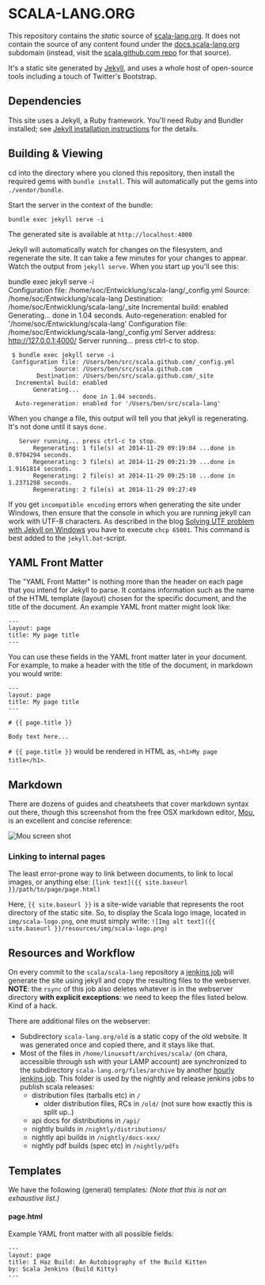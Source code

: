 # SCALA-LANG.ORG

This repository contains the _static_ source of [scala-lang.org](http://scala-lang.org). It does not contain the source of any content found under the [docs.scala-lang.org](http://docs.scala-lang.org) subdomain (instead, visit the [scala.github.com repo](http://github.com/scala/scala.github.com) for that source).

It's a static site generated by [Jekyll](https://github.com/mojombo/jekyll), and uses a whole host of open-source tools including a touch of Twitter's Bootstrap.

## Dependencies ##

This site uses a Jekyll, a Ruby framework. You'll need Ruby and Bundler installed; see [Jekyll installation instructions](http://jekyllrb.com/docs/installation/) for the details.

## Building & Viewing ##

cd into the directory where you cloned this repository, then install the required gems with `bundle install`. This will automatically put the gems into `./vendor/bundle`.

Start the server in the context of the bundle:

    bundle exec jekyll serve -i

The generated site is available at `http://localhost:4000`

Jekyll will automatically watch for changes on the filesystem, and regenerate the site. It can take a few minutes for your changes to appear. Watch the output from `jekyll serve`. When you start up you'll see this:

bundle exec jekyll serve -i        
Configuration file: /home/soc/Entwicklung/scala-lang/_config.yml
            Source: /home/soc/Entwicklung/scala-lang
       Destination: /home/soc/Entwicklung/scala-lang/_site
 Incremental build: enabled
      Generating... 
                    done in 1.04 seconds.
 Auto-regeneration: enabled for '/home/soc/Entwicklung/scala-lang'
Configuration file: /home/soc/Entwicklung/scala-lang/_config.yml
    Server address: http://127.0.0.1:4000/
  Server running... press ctrl-c to stop.


     $ bundle exec jekyll serve -i
     Configuration file: /Users/ben/src/scala.github.com/_config.yml
                 Source: /Users/ben/src/scala.github.com
            Destination: /Users/ben/src/scala.github.com/_site
      Incremental build: enabled
           Generating...
                         done in 1.04 seconds.
      Auto-regeneration: enabled for '/Users/ben/src/scala-lang'

When you change a file, this output will tell you that jekyll is regenerating. It's not done until it says `done.`

       Server running... press ctrl-c to stop.
           Regenerating: 1 file(s) at 2014-11-29 09:19:04 ...done in 0.9704294 seconds.
           Regenerating: 3 file(s) at 2014-11-29 09:21:39 ...done in 1.9161814 seconds.
           Regenerating: 2 file(s) at 2014-11-29 09:25:10 ...done in 1.2371298 seconds.
           Regenerating: 2 file(s) at 2014-11-29 09:27:49

If you get `incompatible encoding` errors when generating the site under Windows, then ensure that the
console in which you are running jekyll can work with UTF-8 characters. As described in the blog
[Solving UTF problem with Jekyll on Windows](http://joseoncode.com/2011/11/27/solving-utf-problem-with-jekyll-on-windows/)
you have to execute `chcp 65001`. This command is best added to the `jekyll.bat`-script.

## YAML Front Matter

The "YAML Front Matter" is nothing more than the header on each page that you intend for Jekyll to parse. It contains information such as the name of the HTML template (layout) chosen for the specific document, and the title of the document. An example YAML front matter might look like:

    ---
    layout: page
    title: My page title
    ---

You can use these fields in the YAML front matter later in your document. For example, to make a header with the title of the document, in markdown you would write:

    ---
    layout: page
    title: My page title
    ---

    # {{ page.title }}

    Body text here...

`# {{ page.title }}` would be rendered in HTML as, `<h1>My page title</h1>`.

## Markdown

There are dozens of guides and cheatsheets that cover markdown syntax out there, though this screenshot from the free OSX markdown editor, [Mou](http://mouapp.com/), is an excellent and concise reference:

![Mou screen shot](http://25.io/mou/img/1.png)

### Linking to internal pages

The least error-prone way to link between documents, to link to local images, or anything else: `[link text]({{ site.baseurl }}/path/to/page/page.html)`

Here, `{{ site.baseurl }}` is a site-wide variable that represents the root directory of the static site. So, to display the Scala logo image, located in `img/scala-logo.png`, one must simply write: `![Img alt text]({{ site.baseurl }}/resources/img/scala-logo.png)`



## Resources and Workflow

On every commit to the `scala/scala-lang` repository a [jenkins job](https://scala-webapps.epfl.ch/jenkins/view/All/job/scala-lang.org-builder/) will generate the site using jekyll and copy the resulting files to the webserver. **NOTE**: the `rsync` of this job also deletes whatever is in the webserver directory **with explicit exceptions**: we need to keep the files listed below. Kind of a hack.

There are additional files on the webserver:
  - Subdirectory `scala-lang.org/old` is a static copy of the old website. It was generated once and copied there, and it stays like that.
  - Most of the files in `/home/linuxsoft/archives/scala/` (on chara, accessible through ssh with your LAMP account) are synchronized to the subdirectory `scala-lang.org/files/archive` by another [hourly jenkins job](https://scala-webapps.epfl.ch/jenkins/view/All/job/scala-lang.org-scala-dist-archive-sync/). This folder is used by the nightly and release jenkins jobs to publish scala releases:
    - distribution files (tarballs etc) in `/`
      - older distribution files, RCs in `/old/` (not sure how exactly this is split up..)
    - api docs for distributions in `/api/`
    - nightly builds in `/nightly/distributions/`
    - nightly api builds in `/nightly/docs-xxx/`
    - nightly pdf builds (spec etc) in `/nightly/pdfs`

## Templates

We have the following (general) templates:
_(Note that this is not an exhaustive list.)_

#### page.html

Example YAML front matter with all possible fields:

    ---
    layout: page
    title: I Haz Build: An Autobiography of the Build Kitten
    by: Scala Jenkins (Build Kitty)
    ---

